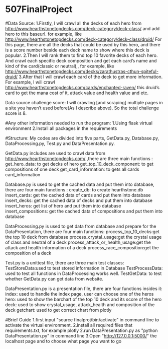 # 507FinalProject

#Data Source:
  1.Firstly, I will crawl all the decks of each hero from http://www.hearthstonetopdecks.com/deck-category/deck-class/  and add hero to this baseurl. for example, like http://www.hearthstonetopdecks.com/deck-category/deck-class/druid/ For this page, there are all the decks that could be used by this hero, and there is a score number beside each deck name to show where this deck is popular.
  2.Then I will rank them to find top 10 favorite decks of each hero. And crawl each specific deck composition and get each card’s name and kind of the card(classic or neutral),, for example, like http://www.hearthstonetopdecks.com/decks/zarathustras-cthun-spiteful-druid/
  3.After that I will crawl each card of the deck to get more information. For example, I will crawl http://www.hearthstonetopdecks.com/cards/enchanted-raven/ this druid’s card to get the mana cost of it, attack value and health value and etc.

  Data source challenge score:
  I will crawling [and scraping] multiple pages in a site you haven’t used before(As I describe above). So the total challenge score is 8.

#Any other information needed to run the program:
  1.Using flask virtual environment
  2.Install all packages in the requirements

#Structure:
  My codes are divided into five parts, GetData.py, Database.py, DataProcessing.py, Test.py and DataPresentation.py.

  GetData.py includes are used to crawl data from http://www.hearthstonetopdecks.com/ ,there are three main functions :
    get_hero_data: to get decks of hero
    get_top_10_deck_component: to get compositions of one deck
    get_card_information: to gets all cards card_information

  Database.py is used to get the cached data and put them into database, there are four main functions :
    create_db: to create hearthstone.db
    insert_cards: get the cached data of cards and put them into database
    insert_decks: get the cached data of decks and put them into database
    insert_heros: get list of hero and put them into database
    insert_compositions: get the cached data of compositions and put them into database

  DataProcessing.py is used to get data from database and prepare for the DataPresentation, there are four main functions:
    process_top_10_decks:get the top 10 deck from database
    process_crystal_usage:get the crystal usage of class and neutral of a deck
    process_attack_or_health_usage:get the attack and health information of a deck
    process_race_composition:get the composition of a deck

  Test.py is a unittest file, there are three main test classes:
    TestStoreData:used to test stored information in Database
    TestProcessData: used to test all functions in DataProcessing works well.
    TestGetData: to test whether GetData.py can get data from website.

  DataPresentation.py is a presentation file, there are four functions insides it:
    index: used to handle the index page, user can choose one of the heros
    hero: used to show the barchart of the top 10 deck and its score of the hero
    deck: used to show crystal_usage, attack_health and composition of the deck
    getchart: used to get correct chart from plotly

#Brief Guide
  1.first input "source finalproj/bin/activate" in command line to activate the virtual environment.
  2.install all required files that requirements.txt, for example plotly
  2.run DataPresentation.py as "python DataPresentation.py" in command line
  3.Open "http://127.0.0.1:5000/" the localhost page and to choose what page you want to go
